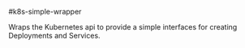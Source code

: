 #k8s-simple-wrapper

Wraps the Kubernetes api to provide a simple interfaces for creating Deployments and Services.